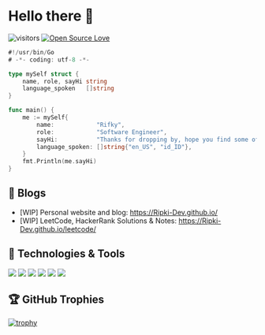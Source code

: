 # Hello there 👋

![visitors](https://visitor-badge.laobi.icu/badge?page_id=Ripki-Dev.Ripki-Dev)
[![Open Source Love](https://badges.frapsoft.com/os/v1/open-source.svg?v=102)](https://github.com/ellerbrock/open-source-badge/)

```Go
#!/usr/bin/Go
# -*- coding: utf-8 -*-

type mySelf struct {
	name, role, sayHi string
	language_spoken   []string
}

func main() {
	me := mySelf{
		name:            "Rifky",
		role:            "Software Engineer",
		sayHi:           "Thanks for dropping by, hope you find some of my work interesting.",
		language_spoken: []string{"en_US", "id_ID"},
	}
	fmt.Println(me.sayHi)
}
```

## 📝 Blogs

- [WIP] Personal website and blog: https://Ripki-Dev.github.io/
- [WIP] LeetCode, HackerRank Solutions & Notes: https://Ripki-Dev.github.io/leetcode/

## 🔧 Technologies & Tools

![](https://img.shields.io/badge/OS-MacOS-informational?style=flat&logo=MacOs&logoColor=white&color=6aa6f8)
![](https://img.shields.io/badge/Editor-VS_Code-informational?style=flat&logo=visual-studio-code&logoColor=white&color=6aa6f8)
![](https://img.shields.io/badge/Code-Golang-informational?style=flat&logo=go&logoColor=white&color=6aa6f8)
![](https://img.shields.io/badge/Tools-Mysql-informational?style=flat&logo=mysql&logoColor=white&color=6aa6f8)
![](https://img.shields.io/badge/Tools-PostgreSQL-informational?style=flat&logo=postgresql&logoColor=white&color=6aa6f8)
![](https://img.shields.io/badge/Tools-Docker-informational?style=flat&logo=docker&logoColor=white&color=6aa6f8)

## 🏆 GitHub Trophies

[![trophy](https://github-profile-trophy.vercel.app/?username=Ripki-Dev&theme=onedark&column=-1&rank=SECRET,SSS,SS,S,AAA,AA,A,B,C)](https://github.com/ryo-ma/github-profile-trophy)
